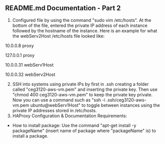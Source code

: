 README.md Documentation - Part 2
---
1. Configured file by using the command "sudo vim /etc/hosts". At the bottom of the file, entered the private IP address of each instance followed by the hostname of the instance. Here is an example for what the webServ2Host /etc/hosts file looked like:

10.0.0.8 proxy

127.0.0.1 proxy

10.0.0.31 webServ1Host

10.0.0.32 webServ2Host

2. SSH into systems using private IPs by first in .ssh creating a folder called "ceg3120-aws-vm.pem" and inserting the private key. Then use "chmod 400 ceg3120-aws-vm.pem" to keep the private key private. Now you can use a command such as "ssh -i .ssh/ceg3120-aws-vm.pem ubuntu@webServ1Host" to toggle between instances using the private IP addresses stored in /etc/hosts.
3. HAProxy Configuration & Documentation Requirements:
 - How to install package: Use the command "apt-get install -y packageName" (insert name of package where "packageName" is) to install a package.
